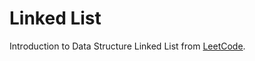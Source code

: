 # Linked List
Introduction to Data Structure Linked List from [LeetCode](https://leetcode.com/explore/learn/card/linked-list/).
